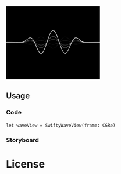 
![Capture.GIF](./images/capture.gif)


## Usage

### Code

```
let waveView = SwiftyWaveView(frame: CGRe)
```

### Storyboard

# License
